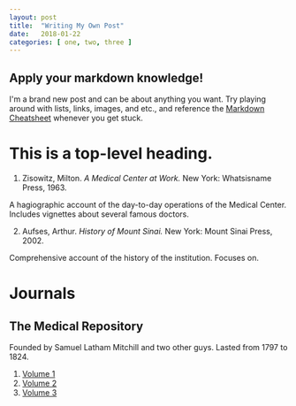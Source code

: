 ```yaml
---
layout: post
title:  "Writing My Own Post"
date:   2018-01-22
categories: [ one, two, three ]
---
```


## Apply your markdown knowledge!

I'm a brand new post and can be about anything you want. Try playing around with lists, links, images, and etc., and reference the [Markdown Cheatsheet](https://github.com/mnyrop/nycdh-jekyll/blob/master/docs/markdown-cheatsheet.md) whenever you get stuck.

# This is a top-level heading.

1. Zisowitz, Milton. *A Medical Center at Work.* New York: Whatsisname Press, 1963.

A hagiographic account of the day-to-day operations of the Medical Center. Includes vignettes about several famous doctors.

2. Aufses, Arthur. *History of Mount Sinai.* New York: Mount Sinai Press, 2002.

Comprehensive account of the history of the institution. Focuses on.

# Journals

## The Medical Repository

Founded by Samuel Latham Mitchill and two other guys. Lasted from 1797 to 1824.

1. [Volume 1](http://web.archive.org)
2. [Volume 2](http://web.archive.org)
3. [Volume 3](http://web.archive.org)
